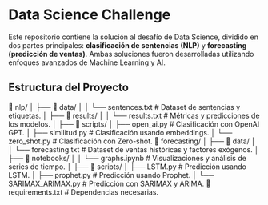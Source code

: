 # **Data Science Challenge**
Este repositorio contiene la solución al desafío de Data Science, dividido en dos partes principales: **clasificación de sentencias (NLP)** y **forecasting (predicción de ventas)**. Ambas soluciones fueron desarrolladas utilizando enfoques avanzados de Machine Learning y AI.

## **Estructura del Proyecto**
📂 nlp/
│   ├── 📂 data/
│   │   └── sentences.txt        # Dataset de sentencias y etiquetas.
│   ├── 📂 results/
│   │   └── results.txt          # Métricas y predicciones de los modelos.
│   ├── 📂 scripts/
│       ├── open_ai.py           # Clasificación con OpenAI GPT.
│       ├── similitud.py         # Clasificación usando embeddings.
│       └── zero_shot.py         # Clasificación con Zero-shot.
📂 forecasting/
│   ├── 📂 data/
│   │   └── forecasting.txt      # Dataset de ventas históricas y factores exógenos.
│   ├── 📂 notebooks/
│   │   └── graphs.ipynb         # Visualizaciones y análisis de series de tiempo.
│   ├── 📂 scripts/
│       ├── LSTM.py              # Predicción usando LSTM.
│       ├── prophet.py           # Predicción usando Prophet.
│       └── SARIMAX_ARIMAX.py    # Predicción con SARIMAX y ARIMA.
📄 requirements.txt               # Dependencias necesarias.


